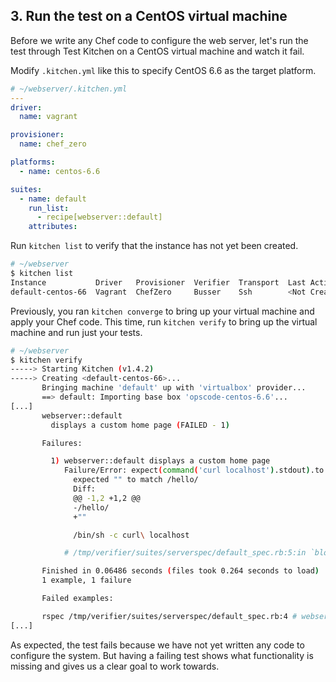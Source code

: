 ## 3. Run the test on a CentOS virtual machine

Before we write any Chef code to configure the web server, let's run the test through Test Kitchen on a CentOS virtual machine and watch it fail.

Modify <code class="file-path">.kitchen.yml</code> like this to specify CentOS 6.6 as the target platform.

```yaml
# ~/webserver/.kitchen.yml
---
driver:
  name: vagrant

provisioner:
  name: chef_zero

platforms:
  - name: centos-6.6

suites:
  - name: default
    run_list:
      - recipe[webserver::default]
    attributes:
```

Run `kitchen list` to verify that the instance has not yet been created.

```bash
# ~/webserver
$ kitchen list
Instance           Driver   Provisioner  Verifier  Transport  Last Action
default-centos-66  Vagrant  ChefZero     Busser    Ssh        <Not Created>
```

Previously, you ran `kitchen converge` to bring up your virtual machine and apply your Chef code. This time, run `kitchen verify` to bring up the virtual machine and run just your tests.

```bash
# ~/webserver
$ kitchen verify
-----> Starting Kitchen (v1.4.2)
-----> Creating <default-centos-66>...
       Bringing machine 'default' up with 'virtualbox' provider...
       ==> default: Importing base box 'opscode-centos-6.6'...
[...]
       webserver::default
         displays a custom home page (FAILED - 1)

       Failures:

         1) webserver::default displays a custom home page
            Failure/Error: expect(command('curl localhost').stdout).to match /hello/
              expected "" to match /hello/
              Diff:
              @@ -1,2 +1,2 @@
              -/hello/
              +""

              /bin/sh -c curl\ localhost

            # /tmp/verifier/suites/serverspec/default_spec.rb:5:in `block (2 levels) in <top (required)>'

       Finished in 0.06486 seconds (files took 0.264 seconds to load)
       1 example, 1 failure

       Failed examples:

       rspec /tmp/verifier/suites/serverspec/default_spec.rb:4 # webserver::default displays a custom home page
[...]
```

As expected, the test fails because we have not yet written any code to configure the system. But having a failing test shows what functionality is missing and gives us a clear goal to work towards.
